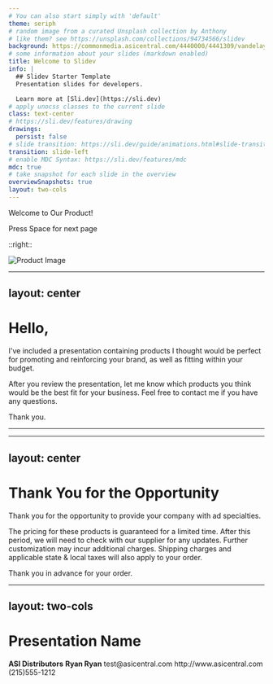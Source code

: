 ```yaml
---
# You can also start simply with 'default'
theme: seriph
# random image from a curated Unsplash collection by Anthony
# like them? see https://unsplash.com/collections/94734566/slidev
background: https://commonmedia.asicentral.com/4440000/4441309/vandelayCoverPPT.jpg
# some information about your slides (markdown enabled)
title: Welcome to Slidev
info: |
  ## Slidev Starter Template
  Presentation slides for developers.

  Learn more at [Sli.dev](https://sli.dev)
# apply unocss classes to the current slide
class: text-center
# https://sli.dev/features/drawing
drawings:
  persist: false
# slide transition: https://sli.dev/guide/animations.html#slide-transitions
transition: slide-left
# enable MDC Syntax: https://sli.dev/features/mdc
mdc: true
# take snapshot for each slide in the overview
overviewSnapshots: true
layout: two-cols
---
```


<!-- Left Column with Centered Text -->

<div class="flex flex-col items-center justify-center h-full ">
  <p class="text-3xl font-semibold">Welcome to Our Product!</p>
  <div class="pt-12">
    <span @click="$slidev.nav.next" class="px-2 py-1 rounded cursor-pointer" hover="bg-white bg-opacity-10">
      Press Space for next page <carbon:arrow-right class="inline"/>
    </span>
  </div>
</div>

<!-- Right Column with Large Image -->
::right::

<div class="flex items-center justify-center h-full">
  <img src="https://www.filepicker.io/api/file/oTsv6mr1RKOdoocR0J0O" alt="Product Image" class="w-3/4 h-auto rounded-lg shadow-lg">
</div>

---
layout: center
---

# Hello,

I've included a presentation containing products I thought would be perfect for promoting and reinforcing your brand, as well as fitting within your budget.

After you review the presentation, let me know which products you think would be the best fit for your business. Feel free to contact me if you have any questions.

Thank you.

<!-- PRODUCT DETAILS TEMPLATE START  -->
---

<ProductDetails productId="__VAR_PRODUCT_ID__" />

<style>
.slidev-layout {
  padding: 0.5rem;
}
</style>

<!-- PRODUCT DETAILS TEMPLATE END  -->

---
layout: center
---
# Thank You for the Opportunity

Thank you for the opportunity to provide your company with ad specialties.

The pricing for these products is guaranteed for a limited time. After this period, we will need to check with our supplier for any updates. Further customization may incur additional charges. Shipping charges and applicable state & local taxes will also apply to your order.

Thank you in advance for your order.

---
layout: two-cols
---

# Presentation Name

<div class="flex flex-col h-3/6 justify-center">
  <strong>ASI Distributors</strong>
  <strong>Ryan Ryan</strong>
  <span>test@asicentral.com</span>
  <span>http://www.asicentral.com</span>
  <span>(215)555-1212</span>
</div>



